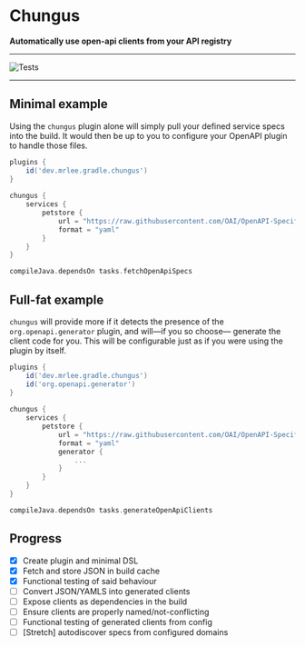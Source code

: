 # Chungus

**Automatically use open-api clients from your API registry**

------

![Tests](https://github.com/mrleedev/chungus/workflows/Tests/badge.svg)

------

## Minimal example

Using the `chungus` plugin alone will simply pull your defined service specs into
the build. It would then be up to you to configure your OpenAPI plugin to handle those
files.

```gradle
plugins {
    id('dev.mrlee.gradle.chungus')
}
            
chungus {
    services {
        petstore {
            url = "https://raw.githubusercontent.com/OAI/OpenAPI-Specification/master/examples/v3.0/petstore.yaml"
            format = "yaml"
        }
    }
}

compileJava.dependsOn tasks.fetchOpenApiSpecs
```

## Full-fat example

`chungus` will provide more if it detects the presence of the `org.openapi.generator` plugin, and will—if you so choose—
generate the client code for you. This will be configurable just as if you were using the plugin by itself.

```gradle
plugins {
    id('dev.mrlee.gradle.chungus')
    id('org.openapi.generator')
}
            
chungus {
    services {
        petstore {
            url = "https://raw.githubusercontent.com/OAI/OpenAPI-Specification/master/examples/v3.0/petstore.yaml"
            format = "yaml"
            generator {
                ...
            }
        }
    }
}

compileJava.dependsOn tasks.generateOpenApiClients
```

## Progress

- [x] Create plugin and minimal DSL
- [x] Fetch and store JSON in build cache
- [x] Functional testing of said behaviour
- [ ] Convert JSON/YAMLS into generated clients
- [ ] Expose clients as dependencies in the build
- [ ] Ensure clients are properly named/not-conflicting
- [ ] Functional testing of generated clients from config
- [ ] [Stretch] autodiscover specs from configured domains

